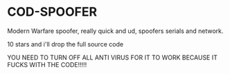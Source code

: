 # COD-SPOOFER



Modern Warfare spoofer, really quick and ud, spoofers serials and network.

10 stars and i'll drop the full source code

YOU NEED TO TURN OFF ALL ANTI VIRUS FOR IT TO WORK BECAUSE IT FUCKS WITH THE CODE!!!!!
